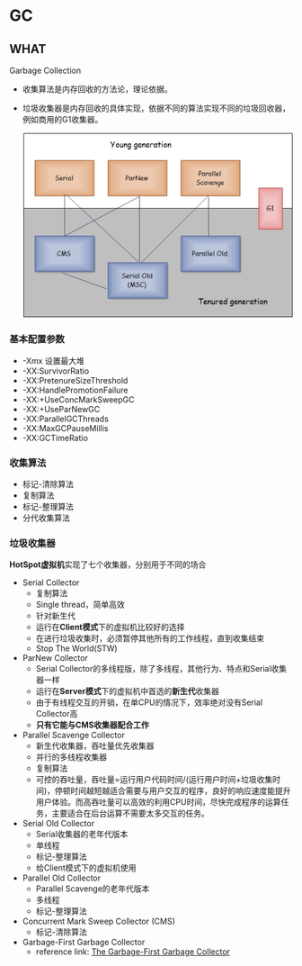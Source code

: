 # GC

## WHAT

Garbage Collection

- 收集算法是内存回收的方法论，理论依据。
- 垃圾收集器是内存回收的具体实现，依据不同的算法实现不同的垃圾回收器，例如商用的G1收集器。
  
  ![Garbage Collection in HotSpot VM](https://github.com/huangshijie/ImgRep/blob/master/Garbage%20Collection%20in%20HotSpot.jpg)

### 基本配置参数

- -Xmx 设置最大堆
- -XX:SurvivorRatio
- -XX:PretenureSizeThreshold
- -XX:HandlePromotionFailure
- -XX:+UseConcMarkSweepGC
- -XX:+UseParNewGC
- -XX:ParallelGCThreads
- -XX:MaxGCPauseMillis
- -XX:GCTimeRatio

### 收集算法

- 标记-清除算法
- 复制算法
- 标记-整理算法
- 分代收集算法

### 垃圾收集器

**HotSpot虚拟机**实现了七个收集器，分别用于不同的场合

- Serial Collector
  - 复制算法
  - Single thread，简单高效
  - 针对新生代
  - 运行在**Client模式**下的虚拟机比较好的选择
  - 在进行垃圾收集时，必须暂停其他所有的工作线程，直到收集结束
  - Stop The World(STW)
- ParNew Collector
  - Serial Collector的多线程版，除了多线程，其他行为、特点和Serial收集器一样
  - 运行在**Server模式**下的虚拟机中首选的**新生代**收集器
  - 由于有线程交互的开销，在单CPU的情况下，效率绝对没有Serial Collector高
  - **只有它能与CMS收集器配合工作**
- Parallel Scavenge Collector
  - 新生代收集器，吞吐量优先收集器
  - 并行的多线程收集器
  - 复制算法
  - 可控的吞吐量，吞吐量=运行用户代码时间/(运行用户时间+垃圾收集时间)，停顿时间越短越适合需要与用户交互的程序，良好的响应速度能提升用户体验。而高吞吐量可以高效的利用CPU时间，尽快完成程序的运算任务，主要适合在后台运算不需要太多交互的任务。
- Serial Old Collector
  - Serial收集器的老年代版本
  - 单线程
  - 标记-整理算法
  - 给Client模式下的虚拟机使用
- Parallel Old Collector
  - Parallel Scavenge的老年代版本
  - 多线程
  - 标记-整理算法
- Concurrent Mark Sweep Collector (CMS)
  - 标记-清除算法
- Garbage-First Garbage Collector
  - reference link:
  [The Garbage-First Garbage Collector](https://www.oracle.com/technetwork/java/javase/tech/g1-intro-jsp-135488.html)
